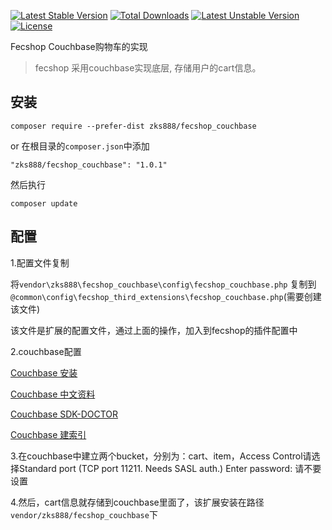 [![Latest Stable Version](https://poser.pugx.org/zks888/fecshop_couchbase/v/stable)](https://packagist.org/packages/zks888/fecshop_couchbase)
[![Total Downloads](https://poser.pugx.org/zks888/fecshop_couchbase/downloads)](https://packagist.org/packages/zks888/fecshop_couchbase)
[![Latest Unstable Version](https://poser.pugx.org/zks888/fecshop_couchbase/v/unstable)](https://packagist.org/packages/zks888/fecshop_couchbase)
[![License](https://poser.pugx.org/zks888/fecshop_couchbase/license)](https://packagist.org/packages/zks888/fecshop_couchbase)

Fecshop Couchbase购物车的实现

> fecshop 采用couchbase实现底层, 存储用户的cart信息。


安装
-------

```
composer require --prefer-dist zks888/fecshop_couchbase
```

or 在根目录的`composer.json`中添加

```
"zks888/fecshop_couchbase": "1.0.1"

```

然后执行

```
composer update
```

配置
-----

1.配置文件复制

将`vendor\zks888\fecshop_couchbase\config\fecshop_couchbase.php` 复制到
`@common\config\fecshop_third_extensions\fecshop_couchbase.php`(需要创建该文件)

该文件是扩展的配置文件，通过上面的操作，加入到fecshop的插件配置中

2.couchbase配置

[Couchbase 安装](https://github.com/matrozov/yii2-couchbase)

[Couchbase 中文资料](https://couchbase.shujuwajue.com/chapter1.html)

[Couchbase SDK-DOCTOR](https://github.com/couchbaselabs/sdk-doctor/releases/tag/v1.0.1)

[Couchbase 建索引](https://docs.couchbase.com/server/6.0/n1ql/n1ql-language-reference/createindex.html)

3.在couchbase中建立两个bucket，分别为：cart、item，Access Control请选择Standard port (TCP port 11211. Needs SASL auth.)
Enter password: 请不要设置

4.然后，cart信息就存储到couchbase里面了，该扩展安装在路径 `vendor/zks888/fecshop_couchbase`下
